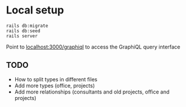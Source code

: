 # Local setup

```
rails db:migrate
rails db:seed
rails server
```

Point to [localhost:3000/graphiql](http://localhost:3000/graphiql) to access the GraphiQL query interface

## TODO

- How to split types in different files
- Add more types (office, projects)
- Add more relationships (consultants and old projects, office and projects)
